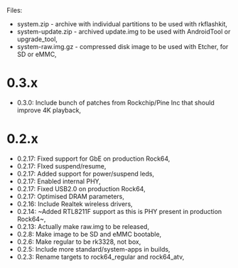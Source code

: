 Files:

- system.zip - archive with individual partitions to be used with rkflashkit,
- system-update.zip - archived update.img to be used with AndroidTool or upgrade_tool,
- system-raw.img.gz - compressed disk image to be used with Etcher, for SD or eMMC,

# 0.3.x

- 0.3.0: Include bunch of patches from Rockchip/Pine Inc that should improve 4K playback,

# 0.2.x

- 0.2.17: Fixed support for GbE on production Rock64,
- 0.2.17: FIxed suspend/resume,
- 0.2.17: Added support for power/suspend leds,
- 0.2.17: Enabled internal PHY,
- 0.2.17: Fixed USB2.0 on production Rock64,
- 0.2.17: Optimised DRAM parameters,
- 0.2.16: Include Realtek wireless drivers,
- 0.2.14: ~Added RTL8211F support as this is PHY present in production Rock64~,
- 0.2.13: Actually make raw.img to be released,
- 0.2.8: Make image to be SD and eMMC bootable,
- 0.2.6: Make regular to be rk3328, not box,
- 0.2.5: Include more standard/system-apps in builds,
- 0.2.3: Rename targets to rock64_regular and rock64_atv,

